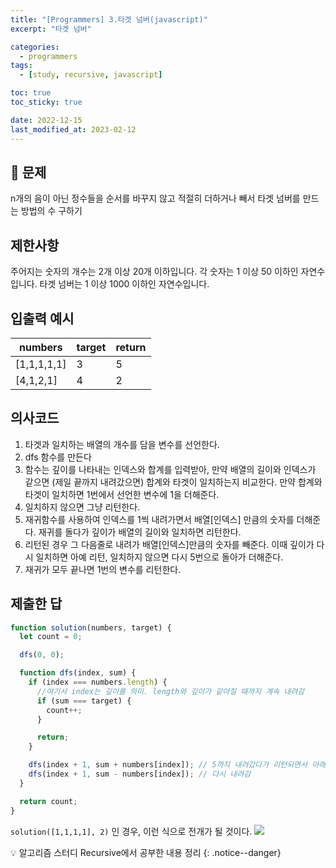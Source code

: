 ```yaml
---
title: "[Programmers] 3.타겟 넘버(javascript)"
excerpt: "타겟 넘버"

categories:
  - programmers
tags:
  - [study, recursive, javascript]

toc: true
toc_sticky: true

date: 2022-12-15
last_modified_at: 2023-02-12
---
```


## 🤔 문제

n개의 음이 아닌 정수들을 순서를 바꾸지 않고 적절히 더하거나 빼서 타겟 넘버를 만드는 방법의 수 구하기

## 제한사항

주어지는 숫자의 개수는 2개 이상 20개 이하입니다.
각 숫자는 1 이상 50 이하인 자연수입니다.
타겟 넘버는 1 이상 1000 이하인 자연수입니다.

## 입출력 예시

| numbers     | target | return |
| ----------- | ------ | ------ |
| [1,1,1,1,1] | 3      | 5      |
| [4,1,2,1]   | 4      | 2      |

## 의사코드

1. 타겟과 일치하는 배열의 개수를 담을 변수를 선언한다.
2. dfs 함수를 만든다
3. 함수는 깊이를 나타내는 인덱스와 합계를 입력받아, 만약 배열의 길이와 인덱스가 같으면 (제일 끝까지 내려갔으면) 합계와 타겟이 일치하는지 비교한다. 만약 합계와 타겟이 일치하면 1번에서 선언한 변수에 1을 더해준다.
4. 일치하지 않으면 그냥 리턴한다.
5. 재귀함수를 사용하여 인덱스를 1씩 내려가면서 배열[인덱스] 만큼의 숫자를 더해준다. 재귀를 돌다가 깊이가 배열의 길이와 일치하면 리턴한다.
6. 리턴된 경우 그 다음줄로 내려가 배열[인덱스]만큼의 숫자를 빼준다. 이때 깊이가 다시 일치하면 아예 리턴, 일치하지 않으면 다시 5번으로 돌아가 더해준다.
7. 재귀가 모두 끝나면 1번의 변수를 리턴한다.

## 제출한 답

```javascript
function solution(numbers, target) {
  let count = 0;

  dfs(0, 0);

  function dfs(index, sum) {
    if (index === numbers.length) {
      //여기서 index는 깊이를 의미. length와 깊이가 같아질 때까지 계속 내려감
      if (sum === target) {
        count++;
      }

      return;
    }

    dfs(index + 1, sum + numbers[index]); // 5까지 내려갔다가 리턴되면서 아래 코드 실행
    dfs(index + 1, sum - numbers[index]); // 다시 내려감
  }

  return count;
}
```

`solution([1,1,1,1], 2)` 인 경우, 이런 식으로 전개가 될 것이다.
![](https://velog.velcdn.com/images/sena-22/post/280af1ba-fd2b-4e05-9f9d-1abb7a97add6/image.png)

💡 알고리즘 스터디 Recursive에서 공부한 내용 정리
{: .notice--danger}
